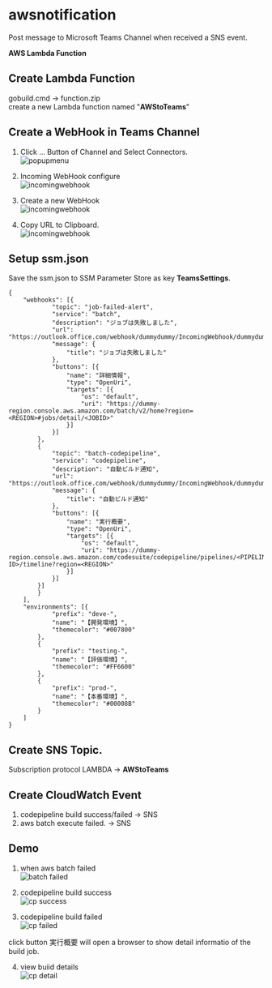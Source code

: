 # awsnotification
Post message to Microsoft Teams Channel when received a SNS event.

**AWS Lambda Function**
## Create Lambda Function
gobuild.cmd -> function.zip
<br>
create a new Lambda function named "**AWStoTeams**"

## Create a WebHook in Teams Channel
1. Click ... Button of Channel and Select Connectors.<br>
![popupmenu](https://github.com/cereskou/awsnotification/blob/main/images/popupmenu.png)

2. Incoming WebHook configure<br>
![incomingwebhook](https://github.com/cereskou/awsnotification/blob/main/images/webhook.png)

3. Create a new WebHook<br>
![incomingwebhook](https://github.com/cereskou/awsnotification/blob/main/images/incoming.png)

4. Copy URL to Clipboard.<br>
![incomingwebhook](https://github.com/cereskou/awsnotification/blob/main/images/incoming-done.png)

## Setup ssm.json
Save the ssm.json to SSM Parameter Store as key **TeamsSettings**.
```
{
	"webhooks": [{
            "topic": "job-failed-alert",
            "service": "batch",
			"description": "ジョブは失敗しました",
			"url": "https://outlook.office.com/webhook/dummydummy/IncomingWebhook/dummydummy",
			"message": {
				"title": "ジョブは失敗しました"
			},
			"buttons": [{
				"name": "詳細情報",
				"type": "OpenUri",
				"targets": [{
					"os": "default",
					"uri": "https://dummy-region.console.aws.amazon.com/batch/v2/home?region=<REGION>#jobs/detail/<JOBID>"
				}]
			}]
		},
		{
			"topic": "batch-codepipeline",
            "service": "codepipeline",
			"description": "自動ビルド通知",
			"url": "https://outlook.office.com/webhook/dummydummy/IncomingWebhook/dummydummy2",
			"message": {
				"title": "自動ビルド通知"
			},
			"buttons": [{
				"name": "実行概要",
				"type": "OpenUri",
				"targets": [{
					"os": "default",
					"uri": "https://dummy-region.console.aws.amazon.com/codesuite/codepipeline/pipelines/<PIPELINE>/executions/<EXECUTION-ID>/timeline?region=<REGION>"
				}]
			}]
		}]
		}
	],
	"environments": [{
			"prefix": "deve-",
			"name": "【開発環境】",
			"themecolor": "#007800"
		},
		{
			"prefix": "testing-",
			"name": "【評価環境】",
			"themecolor": "#FF6600"
		},
		{
			"prefix": "prod-",
			"name": "【本番環境】",
			"themecolor": "#00008B"
		}
	]
}
```

## Create SNS Topic.
Subscription protocol LAMBDA -> **AWStoTeams**

## Create CloudWatch Event
1. codepipeline build success/failed -> SNS
1. aws batch execute failed. -> SNS

## Demo
1. when aws batch failed<br>
![batch failed](https://github.com/cereskou/awsnotification/blob/main/images/batch-failed.png)

2. codepipeline build success<br>
![cp success](https://github.com/cereskou/awsnotification/blob/main/images/cp-success.png)

3. codepipeline build failed<br>
![cp failed](https://github.com/cereskou/awsnotification/blob/main/images/cp-failed.png)

click button 実行概要 will open a browser to show detail informatio of the build job.<br>

4. view buiid details<br>
![cp detail](https://github.com/cereskou/awsnotification/blob/main/images/cp-detail.png)

